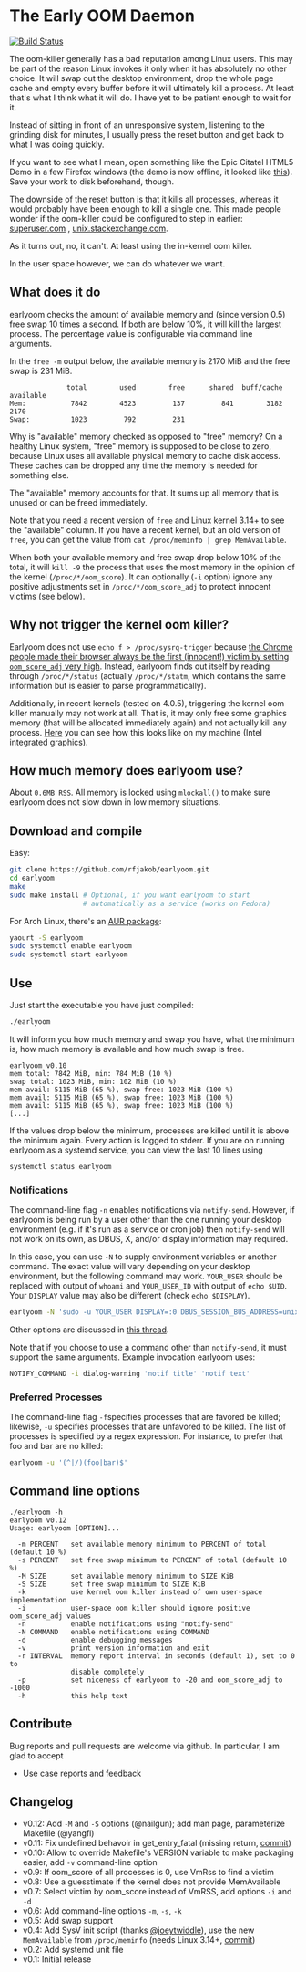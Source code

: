 The Early OOM Daemon
====================

[![Build Status](https://api.travis-ci.org/rfjakob/earlyoom.svg)](https://travis-ci.org/rfjakob/earlyoom)

The oom-killer generally has a bad reputation among Linux users. This may be
part of the reason Linux invokes it only when it has absolutely no other choice.
It will swap out the desktop environment, drop the whole page cache and empty
every buffer before it will ultimately kill a process. At least that's what I
think what it will do. I have yet to be patient enough to wait for it.

Instead of sitting in front of an unresponsive system, listening to the grinding
disk for minutes, I usually press the reset button and get back to what I was
doing quickly.

If you want to see what I mean, open something like
the Epic Citatel HTML5 Demo in a few Firefox windows (the
demo is now offline, it looked like
[this](https://blog.mozilla.org/blog/2014/03/12/mozilla-and-epic-preview-unreal-engine-4-running-in-firefox/)).
Save your work to disk beforehand, though.

The downside of the reset button is that it kills all processes, whereas it
would probably have been enough to kill a single one. This made people wonder
if the oom-killer could be configured to step in earlier: [superuser.com][2]
, [unix.stackexchange.com][3].

As it turns out, no, it can't. At least using the in-kernel oom killer.

In the user space however, we can do whatever we want.

What does it do
---------------
earlyoom checks the amount of available memory and (since version 0.5)
free swap 10 times a second. If both are below 10%, it will kill the
largest process. The percentage value is configurable via command line
arguments.

In the `free -m` output below, the available memory is 2170 MiB and
the free swap is 231 MiB.

                  total        used        free      shared  buff/cache   available
    Mem:           7842        4523         137         841        3182        2170
    Swap:          1023         792         231

Why is "available" memory checked as opposed to "free" memory?
On a healthy Linux system, "free" memory is supposed to be close to zero,
because Linux uses all available physical memory to cache disk access.
These caches can be dropped any time the memory is needed for something
else.

The "available" memory accounts for that. It sums up all memory that
is unused or can be freed immediately.

Note that you need a recent version of
`free` and Linux kernel 3.14+ to see the "available" column. If you have
a recent kernel, but an old version of `free`, you can get the value
from `cat /proc/meminfo | grep MemAvailable`.

When both your available memory and free swap drop below 10% of the total,
it will `kill -9` the process that uses the most memory in the opinion of
the kernel (`/proc/*/oom_score`). It can optionally (`-i` option) ignore
any positive adjustments set in `/proc/*/oom_score_adj` to protect innocent
victims (see below).

Why not trigger the kernel oom killer?
--------------------------------------
Earlyoom does not use `echo f > /proc/sysrq-trigger` because [the Chrome people made
their browser always be the first (innocent!) victim by setting `oom_score_adj`
very high]( https://code.google.com/p/chromium/issues/detail?id=333617).
Instead, earlyoom finds out itself by reading through `/proc/*/status`
(actually `/proc/*/statm`, which contains the same information but is easier to
parse programmatically).

Additionally, in recent kernels (tested on 4.0.5), triggering the kernel
oom killer manually may not work at all.
That is, it may only free some graphics
memory (that will be allocated immediately again) and not actually kill
any process. [Here](https://gist.github.com/rfjakob/346b7dc611fc3cdf4011) you
can see how this looks like on my machine (Intel integrated graphics).

How much memory does earlyoom use?
----------------------------------
About `0.6MB RSS`. All memory is locked using `mlockall()` to make sure
earlyoom does not slow down in low memory situations.

Download and compile
--------------------
Easy:

```bash
git clone https://github.com/rfjakob/earlyoom.git
cd earlyoom
make
sudo make install # Optional, if you want earlyoom to start
                  # automatically as a service (works on Fedora)
```

For Arch Linux, there's an [AUR package](https://aur.archlinux.org/packages/earlyoom/):
```bash
yaourt -S earlyoom
sudo systemctl enable earlyoom
sudo systemctl start earlyoom
```

Use
---
Just start the executable you have just compiled:

```bash
./earlyoom
```

It will inform you how much memory and swap you have, what the minimum
is, how much memory is available and how much swap is free.

```
earlyoom v0.10
mem total: 7842 MiB, min: 784 MiB (10 %)
swap total: 1023 MiB, min: 102 MiB (10 %)
mem avail: 5115 MiB (65 %), swap free: 1023 MiB (100 %)
mem avail: 5115 MiB (65 %), swap free: 1023 MiB (100 %)
mem avail: 5115 MiB (65 %), swap free: 1023 MiB (100 %)
[...]
```

If the values drop below the minimum, processes are killed until it
is above the minimum again. Every action is logged to stderr. If you are on
running earlyoom as a systemd service, you can view the last 10 lines
using

```bash
systemctl status earlyoom
```

### Notifications

The command-line flag `-n` enables notifications via `notify-send`. However, if earlyoom is being
run by a user other than the one running your desktop environment (e.g. if it's run as a service
or cron job) then `notify-send` will not work on its own, as DBUS, X, and/or display information
may required.

In this case, you can use `-N` to supply environment variables or another command. The exact value
will vary depending on your desktop environment, but the following command may work. `YOUR_USER`
should be replaced with output of `whoami` and `YOUR_USER_ID` with output of `echo $UID`. Your
`DISPLAY` value may also be different (check `echo $DISPLAY`).

```bash
earlyoom -N 'sudo -u YOUR_USER DISPLAY=:0 DBUS_SESSION_BUS_ADDRESS=unix:path=/run/user/YOUR_USER_ID/bus notify-send'
```

Other options are discussed in [this thread](https://unix.stackexchange.com/questions/111188/using-notify-send-with-cron).

Note that if you choose to use a command other than `notify-send`, it must support the same
arguments. Example invocation earlyoom uses:

```bash
NOTIFY_COMMAND -i dialog-warning 'notif title' 'notif text'
```

### Preferred Processes

The command-line flag `-f`specifies processes that are favored be killed; likewise, `-u` specifies
processes that are unfavored to be killed. The list of processes is specified by a regex expression.
For instance, to prefer that foo and bar are no killed:

```bash
earlyoom -u '(^|/)(foo|bar)$'
```

Command line options
--------------------
```
./earlyoom -h
earlyoom v0.12
Usage: earlyoom [OPTION]...

  -m PERCENT   set available memory minimum to PERCENT of total (default 10 %)
  -s PERCENT   set free swap minimum to PERCENT of total (default 10 %)
  -M SIZE      set available memory minimum to SIZE KiB
  -S SIZE      set free swap minimum to SIZE KiB
  -k           use kernel oom killer instead of own user-space implementation
  -i           user-space oom killer should ignore positive oom_score_adj values
  -n           enable notifications using "notify-send"
  -N COMMAND   enable notifications using COMMAND
  -d           enable debugging messages
  -v           print version information and exit
  -r INTERVAL  memory report interval in seconds (default 1), set to 0 to
               disable completely
  -p           set niceness of earlyoom to -20 and oom_score_adj to -1000
  -h           this help text
```

Contribute
----------
Bug reports and pull requests are welcome via github. In particular, I am glad to
accept

* Use case reports and feedback

Changelog
---------
* v0.12: Add `-M` and `-S` options (@nailgun); add man page, parameterize Makefile (@yangfl)
* v0.11: Fix undefined behavoir in get_entry_fatal (missing return, [commit](https://github.com/rfjakob/earlyoom/commit/9251d25618946723eb8a829404ebf1a65d99dbb0))
* v0.10: Allow to override Makefile's VERSION variable to make packaging easier,
  add `-v` command-line option
* v0.9: If oom_score of all processes is 0, use VmRss to find a victim
* v0.8: Use a guesstimate if the kernel does not provide MemAvailable
* v0.7: Select victim by oom_score instead of VmRSS, add options `-i` and `-d`
* v0.6: Add command-line options `-m`, `-s`, `-k`
* v0.5: Add swap support
* v0.4: Add SysV init script (thanks [@joeytwiddle](https://github.com/joeytwiddle)), use the new `MemAvailable` from `/proc/meminfo`
  (needs Linux 3.14+, [commit][4])
* v0.2: Add systemd unit file
* v0.1: Initial release

[1]: http://www.freelists.org/post/procps/library-properly-handle-memory-used-by-tmpfs
[2]: http://superuser.com/questions/406101/is-it-possible-to-make-the-oom-killer-intervent-earlier
[3]: http://unix.stackexchange.com/questions/38507/is-it-possible-to-trigger-oom-killer-on-forced-swapping
[4]: https://git.kernel.org/cgit/linux/kernel/git/torvalds/linux.git/commit/?id=34e431b0ae398fc54ea69ff85ec700722c9da773
